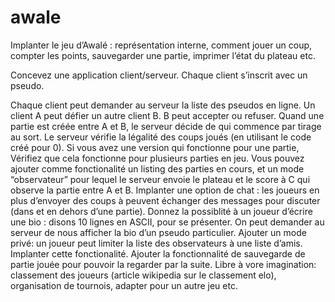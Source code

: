 # awale

Implanter le jeu d’Awalé : représentation interne, comment jouer un coup, compter les points, sauvegarder une partie, imprimer l’état du plateau etc.

Concevez une application client/serveur. Chaque client s’inscrit avec un pseudo.

Chaque client peut demander au serveur la liste des pseudos en ligne.
Un client A peut défier un autre client B. B peut accepter ou refuser.
Quand une partie est créée entre A et B, le serveur décide de qui commence par tirage au sort. Le serveur vérifie la légalité des coups joués (en utilisant le code créé pour 0).
Si vous avez une version qui fonctionne pour une partie, Vérifiez que cela fonctionne pour plusieurs parties en jeu. Vous pouvez ajouter comme fonctionalité un listing des parties en cours, et un mode “observateur” pour lequel le serveur envoie le plateau et le score à C qui observe la partie entre A et B.
Implanter une option de chat : les joueurs en plus d’envoyer des coups à peuvent échanger des messages pour discuter (dans et en dehors d’une partie).
Donnez la possiblité à un joueur d’écrire une bio : disons 10 lignes en ASCII, pour se présenter. On peut demander au serveur de nous afficher la bio d’un pseudo particulier.
Ajouter un mode privé: un joueur peut limiter la liste des observateurs à une liste d’amis. Implanter cette fonctionalité.
Ajouter la fonctionnalité de sauvegarde de partie jouée pour pouvoir la regarder par la suite.
Libre à vore imagination: classement des joueurs (article wikipedia sur le classement elo), organisation de tournois, adapter pour un autre jeu etc.